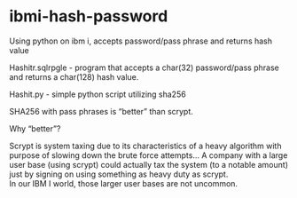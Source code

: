 # ibmi-hash-password
Using python on ibm i, accepts password/pass phrase and returns hash value

Hashitr.sqlrpgle - program that accepts a char(32) password/pass phrase and returns a char(128) hash value. 

Hashit.py - simple python script utilizing sha256


SHA256 with pass phrases is “better” than scrypt.

Why “better”?

Scrypt is system taxing due to its characteristics of a heavy algorithm with purpose of slowing down the brute force attempts… 
A company with a large user base (using scrypt) could actually tax the system (to a notable amount) just by signing on using something as heavy duty as scrypt.  
In our IBM I world, those larger user bases are not uncommon.


